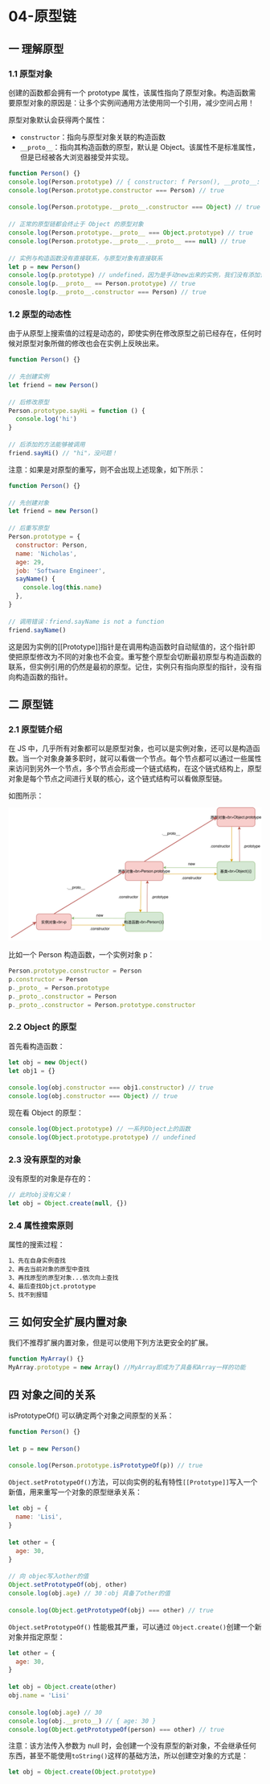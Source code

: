 # 04-原型链

## 一 理解原型

### 1.1 原型对象

创建的函数都会拥有一个 prototype 属性，该属性指向了原型对象。构造函数需要原型对象的原因是：让多个实例间通用方法使用同一个引用，减少空间占用！

原型对象默认会获得两个属性：

- `constructor`：指向与原型对象关联的构造函数
- `__proto__`：指向其构造函数的原型，默认是 Object。该属性不是标准属性，但是已经被各大浏览器接受并实现。

```js
function Person() {}
console.log(Person.prototype) // { constructor: f Person(), __proto__: Object}
console.log(Person.prototype.constructor === Person) // true

console.log(Person.prototype.__proto__.constructor === Object) // true

// 正常的原型链都会终止于 Object 的原型对象
console.log(Person.prototype.__proto__ === Object.prototype) // true
console.log(Person.prototype.__proto__.__proto__ === null) // true

// 实例与构造函数没有直接联系，与原型对象有直接联系
let p = new Person()
console.log(p.prototype) // undefined，因为是手动new出来的实例，我们没有添加该属性
console.log(p.__proto__ == Person.prototype) // true
conosle.log(p.__proto__.constructor === Person) // true
```

### 1.2 原型的动态性

由于从原型上搜索值的过程是动态的，即使实例在修改原型之前已经存在，任何时候对原型对象所做的修改也会在实例上反映出来。

```js
function Person() {}

// 先创建实例
let friend = new Person()

// 后修改原型
Person.prototype.sayHi = function () {
  console.log('hi')
}

// 后添加的方法能够被调用
friend.sayHi() // "hi"，没问题！
```

注意：如果是对原型的重写，则不会出现上述现象，如下所示：

```js
function Person() {}

// 先创建对象
let friend = new Person()

// 后重写原型
Person.prototype = {
  constructor: Person,
  name: 'Nicholas',
  age: 29,
  job: 'Software Engineer',
  sayName() {
    console.log(this.name)
  },
}

// 调用错误：friend.sayName is not a function
friend.sayName()
```

这是因为实例的[[Prototype]]指针是在调用构造函数时自动赋值的，这个指针即使把原型修改为不同的对象也不会变。重写整个原型会切断最初原型与构造函数的联系，但实例引用的仍然是最初的原型。记住，实例只有指向原型的指针，没有指向构造函数的指针。

## 二 原型链

### 2.1 原型链介绍

在 JS 中，几乎所有对象都可以是原型对象，也可以是实例对象，还可以是构造函数。当一个对象身兼多职时，就可以看做一个节点。每个节点都可以通过一些属性来访问到另外一个节点，多个节点会形成一个链式结构，在这个链式结构上，原型对象是每个节点之间进行关联的核心，这个链式结构可以看做原型链。

如图所示：

![原型链](/images/javascript/prototype-chain.svg)

比如一个 Person 构造函数，一个实例对象 p：

```js
Person.prototype.constructor = Person
p.constructor = Person
p._proto_ = Person.prototype
p._proto_.constructor = Person
p._proto_.constructor = Person.prototype.constructor
```

### 2.2 Object 的原型

首先看构造函数：

```js
let obj = new Object()
let obj1 = {}

console.log(obj.constructor === obj1.constructor) // true
console.log(obj.constructor === Object) // true
```

现在看 Object 的原型：

```js
console.log(Object.prototype) // 一系列Object上的函数
console.log(Object.prototype.prototype) // undefined
```

### 2.3 没有原型的对象

没有原型的对象是存在的：

```js
// 此时obj没有父亲！
let obj = Object.create(null, {})
```

### 2.4 属性搜索原则

属性的搜索过程：

```txt
1、先在自身实例查找
2、再去当前对象的原型中查找
3、再找原型的原型对象...依次向上查找
4、最后查找Objct.prototype
5、找不到报错
```

## 三 如何安全扩展内置对象

我们不推荐扩展内置对象，但是可以使用下列方法更安全的扩展。

```javascript
function MyArray() {}
MyArray.prototype = new Array() //MyArray即成为了具备和Array一样的功能
```

## 四 对象之间的关系

isPrototypeOf() 可以确定两个对象之间原型的关系：

```js
function Person() {}

let p = new Person()

console.log(Person.prototype.isPrototypeOf(p)) // true
```

`Object.setPrototypeOf()`方法，可以向实例的私有特性`[[Prototype]]`写入一个新值，用来重写一个对象的原型继承关系：

```js
let obj = {
  name: 'Lisi',
}

let other = {
  age: 30,
}

// 向 objec写入other的值
Object.setPrototypeOf(obj, other)
console.log(obj.age) // 30：obj 具备了other的值

console.log(Object.getPrototypeOf(obj) === other) // true
```

`Object.setPrototypeOf()` 性能极其严重，可以通过 `Object.create()`创建一个新对象并指定原型：

```js
let other = {
  age: 30,
}

let obj = Object.create(other)
obj.name = 'Lisi'

console.log(obj.age) // 30
console.log(obj.__proto__) // { age: 30 }
console.log(Object.getPrototypeOf(person) === other) // true
```

注意：该方法传入参数为 null 时，会创建一个没有原型的新对象，不会继承任何东西，甚至不能使用`toString()`这样的基础方法，所以创建空对象的方式是：

```js
let obj = Object.create(Object.prototype)
```

